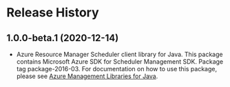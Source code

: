 # Release History

## 1.0.0-beta.1 (2020-12-14)

- Azure Resource Manager Scheduler client library for Java. This package contains Microsoft Azure SDK for Scheduler Management SDK.  Package tag package-2016-03. For documentation on how to use this package, please see [Azure Management Libraries for Java](https://aka.ms/azsdk/java/mgmt).